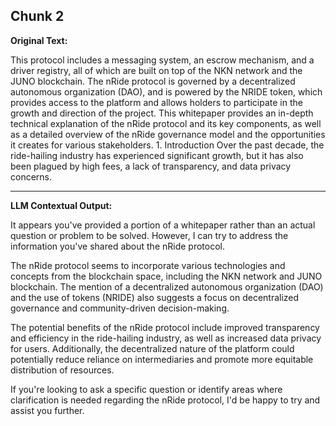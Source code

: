 ## Chunk 2

**Original Text:**

This protocol includes a messaging system, an escrow
mechanism, and a driver registry, all of which are built on top of the NKN network and
the JUNO blockchain. The nRide protocol is governed by a decentralized autonomous organization (DAO), and is powered by the NRIDE token, which provides access to the
platform and allows holders to participate in the growth and direction of the project. This
whitepaper provides an in-depth technical explanation of the nRide protocol and its key
components, as well as a detailed overview of the nRide governance model and the opportunities it creates for various stakeholders. 1. Introduction
Over the past decade, the ride-hailing industry has experienced significant growth, but it has also been
plagued by high fees, a lack of transparency, and data privacy concerns.

---

**LLM Contextual Output:**

It appears you've provided a portion of a whitepaper rather than an actual question or problem to be solved. However, I can try to address the information you've shared about the nRide protocol.

The nRide protocol seems to incorporate various technologies and concepts from the blockchain space, including the NKN network and JUNO blockchain. The mention of a decentralized autonomous organization (DAO) and the use of tokens (NRIDE) also suggests a focus on decentralized governance and community-driven decision-making.

The potential benefits of the nRide protocol include improved transparency and efficiency in the ride-hailing industry, as well as increased data privacy for users. Additionally, the decentralized nature of the platform could potentially reduce reliance on intermediaries and promote more equitable distribution of resources.

If you're looking to ask a specific question or identify areas where clarification is needed regarding the nRide protocol, I'd be happy to try and assist you further.
